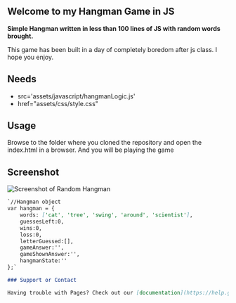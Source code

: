 ## Welcome to my Hangman Game in JS

**Simple Hangman written in less than 100 lines of JS with random words brought.**

This game has been built in a day of completely boredom after js class. I hope you enjoy.

Needs
--------------
- src='assets/javascript/hangmanLogic.js'
- href="assets/css/style.css"

Usage
--------------
Browse to the folder where you cloned the repository and open the index.html in a browser. And you will be playing the game

Screenshot
--------------
![Screenshot of Random Hangman](http://games.globalaircraft.org/photos/hangman_game.gif)

```markdown
`//Hangman object
var hangman = {
    words: ['cat', 'tree', 'swing', 'around', 'scientist'],
    guessesLeft:0,
    wins:0,
    loss:0,
    letterGuessed:[],
    gameAnswer:'',
    gameShownAnswer:'',
    hangmanState:''
};`

### Support or Contact

Having trouble with Pages? Check out our [documentation](https://help.github.com/categories/github-pages-basics/) or [contact support](https://github.com/contact) and we’ll help you sort it out.
